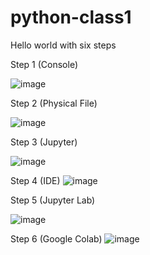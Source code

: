 # python-class1

Hello world with six steps


Step 1  (Console)


![image](https://user-images.githubusercontent.com/57352974/224821273-1e96025b-e7c7-42c8-8942-d3d2da5c091c.png)


Step 2 (Physical File)

![image](https://user-images.githubusercontent.com/57352974/224820870-6dd8ff87-cad5-4a00-848c-efdb7b6ca7c4.png)


Step 3  (Jupyter)


![image](https://user-images.githubusercontent.com/57352974/224821044-048d6fbe-dc98-48ff-9c93-6b51cd1273be.png)




Step 4 (IDE)
![image](https://user-images.githubusercontent.com/57352974/224820710-7651942c-78f9-4c70-9045-da35b325a9cd.png)



Step 5 (Jupyter Lab)

![image](https://user-images.githubusercontent.com/57352974/224820274-17a5cd52-491a-4576-9ea2-d8df34fed17d.png)


Step 6 (Google Colab)
![image](https://user-images.githubusercontent.com/57352974/224820648-39c331df-fffb-4f8a-a336-f4b985f78ebc.png)



